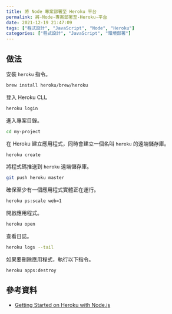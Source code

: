 ```yaml
---
title: 將 Node 專案部署至 Heroku 平台
permalink: 將-Node-專案部署至-Heroku-平台
date: 2021-12-19 21:47:09
tags: ["程式設計", "JavaScript", "Node", "Heroku"]
categories: ["程式設計", "JavaScript", "環境部署"]
---
```


## 做法

安裝 `heroku` 指令。

```BASH
brew install heroku/brew/heroku
```

登入 Heroku CLI。

```BASH
heroku login
```

進入專案目錄。

```BASH
cd my-project
```

在 Heroku 建立應用程式，同時會建立一個名叫 `heroku` 的遠端儲存庫。

```BASH
heroku create
```

將程式碼推送到 `heroku` 遠端儲存庫。

```BASH
git push heroku master
```

確保至少有一個應用程式實體正在運行。

```BASH
heroku ps:scale web=1
```

開啟應用程式。

```BASH
heroku open
```

查看日誌。

```BASH
heroku logs --tail
```

如果要刪除應用程式，執行以下指令。

```BASH
heroku apps:destroy
```

## 參考資料

- [Getting Started on Heroku with Node.js](https://devcenter.heroku.com/articles/getting-started-with-nodejs)
